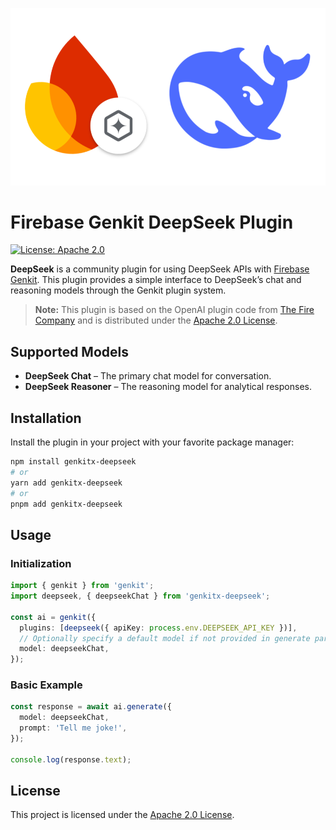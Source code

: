 ![Firebase Genkit + DeepSeek](https://github.com/oddbit/genkitx-deepseek/raw/main/assets/genkit-deepseek.png)

# Firebase Genkit DeepSeek Plugin

[![License: Apache 2.0](https://img.shields.io/badge/License-Apache%202%2E0-lightgrey.svg)](https://github.com/TheFireCo/genkit-plugins/blob/main/LICENSE)


**DeepSeek** is a community plugin for using DeepSeek APIs with [Firebase Genkit](https://github.com/firebase/genkit). This plugin provides a simple interface to DeepSeek’s chat and reasoning models through the Genkit plugin system.

> **Note:** This plugin is based on the OpenAI plugin code from [The Fire Company](https://github.com/TheFireCo/genkit-plugins) and is distributed under the [Apache 2.0 License](https://github.com/oddbit/genkitx-deepseek/blob/main/LICENSE).

## Supported Models

- **DeepSeek Chat** – The primary chat model for conversation.
- **DeepSeek Reasoner** – The reasoning model for analytical responses.

## Installation

Install the plugin in your project with your favorite package manager:

```bash
npm install genkitx-deepseek
# or
yarn add genkitx-deepseek
# or
pnpm add genkitx-deepseek
```

## Usage

### Initialization

```typescript
import { genkit } from 'genkit';
import deepseek, { deepseekChat } from 'genkitx-deepseek';

const ai = genkit({
  plugins: [deepseek({ apiKey: process.env.DEEPSEEK_API_KEY })],
  // Optionally specify a default model if not provided in generate params:
  model: deepseekChat,
});
```

### Basic Example

```typescript
const response = await ai.generate({
  model: deepseekChat,
  prompt: 'Tell me joke!',
});

console.log(response.text);
```

## License

This project is licensed under the [Apache 2.0 License](https://github.com/oddbit/genkitx-deepseek/blob/main/LICENSE).
